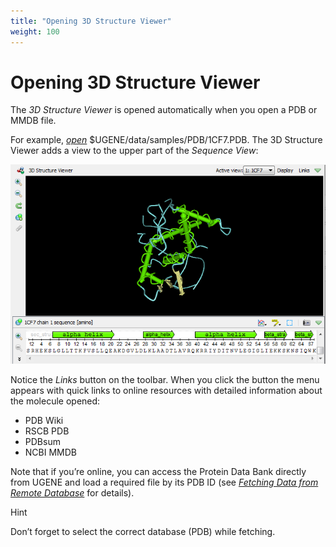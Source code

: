```yaml
---
title: "Opening 3D Structure Viewer"
weight: 100
---
```



# Opening 3D Structure Viewer

The _3D Structure Viewer_ is opened automatically when you open a PDB or MMDB file.

For example, [_open_](http://ugene.unipro.ru/documentation/manual/basic_functions/opening_document.html#opening-document) $UGENE/data/samples/PDB/1CF7.PDB. The 3D Structure Viewer adds a view to the upper part of the _Sequence View_:


![](/images/65929526/65929527.png)

Notice the _Links_ button on the toolbar. When you click the button the menu appears with quick links to online resources with detailed information about the molecule opened:

*   PDB Wiki
*   RSCB PDB
*   PDBsum
*   NCBI MMDB

Note that if you’re online, you can access the Protein Data Bank directly from UGENE and load a required file by its PDB ID (see [_Fetching Data from Remote Database_](../../basic-functions/fetching-data-from-remote-database) for details).

Hint

Don’t forget to select the correct database (PDB) while fetching.

